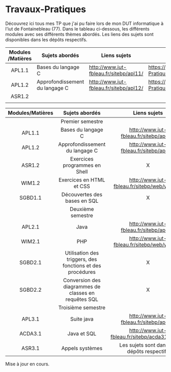 # Travaux-Pratiques

Découvrez ici tous mes TP que j'ai pu faire lors de mon DUT informatique à l'iut de Fontainebleau (77). Dans le tableau ci-dessous, les différents modules avec ses différents thèmes abordés.
Les liens des sujets sont disponibles dans les dépôts respectifs.



| Modules /Matières | Sujets abordés                 | Liens sujets                           | Répertoire                                                   |
| :---------------: | ------------------------------ | -------------------------------------- | ------------------------------------------------------------ |
|      APL1.1       | Bases du langage C             | http://www.iut-fbleau.fr/sitebp/apl11/ | https://github.com/shanalfe/Travaux-Pratiques/tree/master/APL1.1 |
|      APL1.2       | Approfondissement du langage C | http://www.iut-fbleau.fr/sitebp/apl12/ | https://github.com/shanalfe/Travaux-Pratiques/tree/master/APL1.2 |
|      ASR1.2       |                                |                                        |                                                              |
|                   |                                |                                        |                                                              |



|Modules/Matières | Sujets abordés                    | Liens sujets                      			| Répertoire
|:-:              |:-:                                |:-:                                			| :-:                                			|
|                 |Premier semestre                   |                                   			|
| APL1.1          | Bases du langage C                |http://www.iut-fbleau.fr/sitebp/apl11/ 		|
| APL1.2          | Approfondissement du langage C    |http://www.iut-fbleau.fr/sitebp/apl12/ 		|
| ASR1.2          | Exercices programmes en Shell     |     X 										|              
| WIM1.2          | Exercices en HTML et CSS          |http://www.iut-fbleau.fr/sitebp/web/wim11/ 	|
| SGBD1.1         | Découvertes des bases en SQL      |  X											|
|                 |Deuxième semestre                  |												|
| APL2.1          | Java                              |http://www.iut-fbleau.fr/sitebp/apl21/ 		|
| WIM2.1          | PHP                               | http://www.iut-fbleau.fr/sitebp/web/wim21/ 	|
| SGBD2.1         | Utilisation des triggers, des fonctions et des procédures |  		X			|
| SGBD2.2         | Conversion des diagrammes de classes en requêtes SQL | X						|
|                 |Troisième semestre                 |                                   			|
| APL3.1          | Suite java 						  |http://www.iut-fbleau.fr/sitebp/apl31/ 		|
| ACDA3.1         | Java et SQL 					  |http://www.iut-fbleau.fr/sitebp/acda31/bases/|
| ASR3.1          | Appels systèmes 				  | Les sujets sont dans les dépôts respectifs 	|



Mise à jour en cours.
